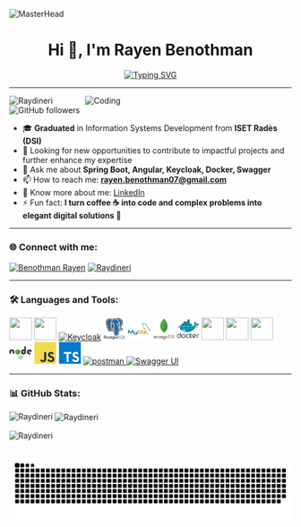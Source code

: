 ![MasterHead](https://user-images.githubusercontent.com/10498744/210012254-234538ff-d198-48aa-8964-37e6fd45d227.gif)

<h1 align="center">Hi 👋, I'm Rayen Benothman </h1>
<div align="center">
  
[![Typing SVG](https://readme-typing-svg.herokuapp.com?font=Fira+Code&weight=500&size=24&pause=1000&color=2F81F7&center=true&vCenter=true&width=600&lines=Passionate+IT+Developer+from+Tunisia+🇹🇳;Full-Stack+Java+%26+Angular+Developer;Building+Scalable+Applications;Always+Learning+New+Technologies)](https://git.io/typing-svg)

</div>



---
<img align="right" alt="Coding" width="369" src="https://media.giphy.com/media/qgQUggAC3Pfv687qPC/giphy.gif" />

<p align="left"> 
  <img src="https://komarev.com/ghpvc/?username=Raydineri&label=Profile%20views&color=0e75b6&style=flat" alt="Raydineri" /> 
  <img src="https://img.shields.io/github/followers/Raydineri?label=Followers&style=social" alt="GitHub followers" />
</p>



- 🎓 **Graduated** in Information Systems Development from **ISET Radès (DSI)**
- 💼 Looking for new opportunities to contribute to impactful projects and further enhance my expertise
- 💬 Ask me about **Spring Boot, Angular, Keycloak, Docker, Swagger**
- 📫 How to reach me: **rayen.benothman07@gmail.com**
- 📄 Know more about me: [LinkedIn](https://www.linkedin.com/in/benothman-rayen/)
- ⚡ Fun fact: **I turn coffee ☕ into code and complex problems into elegant digital solutions 🚀**

---

<h3 align="left">🌐 Connect with me:</h3>
<p align="left">
<a href="https://www.linkedin.com/in/benothman-rayen/" target="blank"><img align="center" src="https://raw.githubusercontent.com/rahuldkjain/github-profile-readme-generator/master/src/images/icons/Social/linked-in-alt.svg" alt="Benothman Rayen" height="30" width="40" /></a>
<a href="https://github.com/Raydineri" target="blank"><img align="center" src="https://raw.githubusercontent.com/rahuldkjain/github-profile-readme-generator/master/src/images/icons/Social/github.svg" alt="Raydineri" height="30" width="40" /></a>
</p>

---

<h3 align="left">🛠️ Languages and Tools:</h3>
<p align="left">
<a href="https://angular.io" target="_blank" rel="noreferrer"><img src="https://angular.io/assets/images/logos/angular/angular.svg" width="40" height="40"/></a>
<a href="https://spring.io/" target="_blank" rel="noreferrer"><img src="https://www.vectorlogo.zone/logos/springio/springio-icon.svg" width="40" height="40"/></a>
<a href="https://www.keycloak.org" target="_blank" rel="noreferrer">
  <img src="https://miro.medium.com/0*VTxYJY9zipMobA3Z.png" width="40" height="40" alt="Keycloak" /></a>
<a href="https://www.postgresql.org" target="_blank" rel="noreferrer"><img src="https://raw.githubusercontent.com/devicons/devicon/master/icons/postgresql/postgresql-original-wordmark.svg" width="40" height="40"/></a>
<a href="https://www.mysql.com/" target="_blank" rel="noreferrer"><img src="https://raw.githubusercontent.com/devicons/devicon/master/icons/mysql/mysql-original-wordmark.svg" width="40" height="40"/></a>
<a href="https://www.mongodb.com/" target="_blank" rel="noreferrer"><img src="https://raw.githubusercontent.com/devicons/devicon/master/icons/mongodb/mongodb-original-wordmark.svg" width="40" height="40"/></a>
<a href="https://www.docker.com/" target="_blank" rel="noreferrer"><img src="https://raw.githubusercontent.com/devicons/devicon/master/icons/docker/docker-original-wordmark.svg" width="40" height="40"/></a>
<a href="https://tailwindcss.com/" target="_blank" rel="noreferrer"><img src="https://www.vectorlogo.zone/logos/tailwindcss/tailwindcss-icon.svg" width="40" height="40"/></a>
<a href="https://laravel.com/" target="_blank" rel="noreferrer"><img src="https://upload.wikimedia.org/wikipedia/commons/thumb/9/9a/Laravel.svg/800px-Laravel.svg.png" width="40" height="40"/></a>
<a href="https://symfony.com" target="_blank" rel="noreferrer"><img src="https://symfony.com/logos/symfony_black_03.svg" width="40" height="40"/></a>
<a href="https://nodejs.org" target="_blank" rel="noreferrer"><img src="https://raw.githubusercontent.com/devicons/devicon/master/icons/nodejs/nodejs-original-wordmark.svg" width="40" height="40"/></a>
<a href="https://developer.mozilla.org/en-US/docs/Web/JavaScript" target="_blank" rel="noreferrer"><img src="https://raw.githubusercontent.com/devicons/devicon/master/icons/javascript/javascript-original.svg" width="40" height="40"/></a>
<a href="https://www.typescriptlang.org/" target="_blank" rel="noreferrer"><img src="https://raw.githubusercontent.com/devicons/devicon/master/icons/typescript/typescript-original.svg" width="40" height="40"/></a>
<a href="https://postman.com" target="_blank" rel="noreferrer"> <img src="https://www.vectorlogo.zone/logos/getpostman/getpostman-icon.svg" alt="postman" width="40" height="40"/> </a>
<a href="https://swagger.io/tools/swagger-ui/" target="_blank" rel="noreferrer"><img src="https://archive.org/download/github.com-swagger-api-swagger-ui_-_2021-09-30_17-43-44/cover.jpg" width="40" height="40" alt="Swagger UI" /></a>
</p>

---

<h3 align="left">📊 GitHub Stats:</h3>
<p><img align="left" src="https://github-readme-stats.vercel.app/api/top-langs?username=Raydineri&show_icons=true&locale=en&layout=compact" alt="Raydineri" /></p>


<p>&nbsp;<img align="center" src="https://github-readme-stats.vercel.app/api?username=Raydineri&show_icons=true&locale=en" alt="Raydineri" /></p>

<p><img align="center" src="https://github-readme-streak-stats.herokuapp.com/?user=Raydineri" alt="Raydineri" /></p>

<br clear="both">

<img src="https://raw.githubusercontent.com/Azerbenazzouz/Azerbenazzouz/output/snake.svg" alt="Snake animation" />
